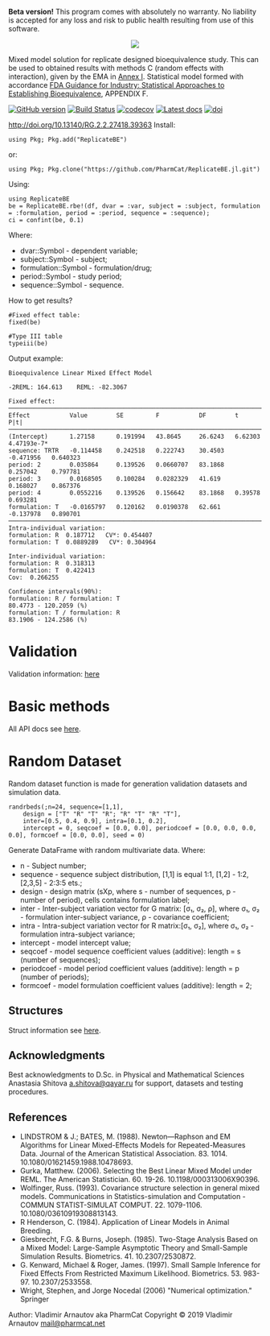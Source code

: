 **Beta version!** This program comes with absolutely no warranty. No liability is accepted for any loss and risk to public health resulting from use of this software.

<p align="center">
  <img src="https://github.com/PharmCat/ReplicateBE.jl/blob/master/docs/ReplicateBE-LogoNoSpace.png">
</p>

Mixed model solution for replicate designed bioequivalence study. This can be used to obtained results with methods C (random effects with interaction), given by the EMA in [Annex I](https://www.ema.europa.eu/en/documents/other/31-annex-i-statistical-analysis-methods-compatible-ema-bioequivalence-guideline_en.pdf "EMA/582648/2016, 21 September 2016"). Statistical model formed with accordance [FDA Guidance for Industry: Statistical Approaches to Establishing Bioequivalence](https://www.fda.gov/media/70958/download), APPENDIX F.

[![GitHub version](https://badge.fury.io/gh/PharmCat%2FReplicateBE.jl.svg)](https://badge.fury.io/gh/PharmCat%2FReplicateBE.jl)
[![Build Status](https://api.travis-ci.com/PharmCat/ReplicateBE.jl.svg?branch=master)](https://travis-ci.com/PharmCat/ReplicateBE.jl)
[![codecov](https://codecov.io/gh/PharmCat/ReplicateBE.jl/branch/master/graph/badge.svg)](https://codecov.io/gh/PharmCat/ReplicateBE.jl)
[![Latest docs](https://img.shields.io/badge/docs-latest-blue.svg)](https://pharmcat.github.io/ReplicateBE.jl/build/)
[![doi](https://img.shields.io/badge/doi-10.13140%2FRG.2.2.27418.39363-blue)](https://doi.org/10.13140/RG.2.2.27418.39363)

http://doi.org/10.13140/RG.2.2.27418.39363
Install:
```
using Pkg; Pkg.add("ReplicateBE")
```
or:
```
using Pkg; Pkg.clone("https://github.com/PharmCat/ReplicateBE.jl.git")
```

Using:
```
using ReplicateBE
be = ReplicateBE.rbe!(df, dvar = :var, subject = :subject, formulation = :formulation, period = :period, sequence = :sequence);
ci = confint(be, 0.1)
```
Where:

- dvar::Symbol - dependent variable;
- subject::Symbol - subject;
- formulation::Symbol - formulation/drug;
- period::Symbol - study period;
- sequence::Symbol - sequence.

How to get results?
```
#Fixed effect table:
fixed(be)

#Type III table
typeiii(be)
```

Output example:
```
Bioequivalence Linear Mixed Effect Model

-2REML: 164.613    REML: -82.3067

Fixed effect:
─────────────────────────────────────────────────────────────────────────────────────────
Effect           Value        SE         F           DF        t           P|t|
─────────────────────────────────────────────────────────────────────────────────────────
(Intercept)      1.27158      0.191994   43.8645     26.6243   6.62303     4.47193e-7*
sequence: TRTR   -0.114458    0.242518   0.222743    30.4503   -0.471956   0.640323
period: 2        0.035864     0.139526   0.0660707   83.1868   0.257042    0.797781
period: 3        0.0168505    0.100284   0.0282329   41.619    0.168027    0.867376      
period: 4        0.0552216    0.139526   0.156642    83.1868   0.39578     0.693281
formulation: T   -0.0165797   0.120162   0.0190378   62.661    -0.137978   0.890701      
─────────────────────────────────────────────────────────────────────────────────────────
Intra-individual variation:
formulation: R  0.187712   CVᵂ: 0.454407
formulation: T  0.0889289   CVᵂ: 0.304964

Inter-individual variation:
formulation: R  0.318313
formulation: T  0.422413
Cov:  0.266255

Confidence intervals(90%):
formulation: R / formulation: T
80.4773 - 120.2059 (%)
formulation: T / formulation: R
83.1906 - 124.2586 (%)
```

# Validation

Validation information: [here](https://pharmcat.github.io/ReplicateBE.jl/build/testval/)

# Basic methods

All API docs see [here](https://pharmcat.github.io/ReplicateBE.jl/build/api/).

# Random Dataset

Random dataset function is made for generation validation datasets and simulation data.  

```
randrbeds(;n=24, sequence=[1,1],
    design = ["T" "R" "T" "R"; "R" "T" "R" "T"],
    inter=[0.5, 0.4, 0.9], intra=[0.1, 0.2],
    intercept = 0, seqcoef = [0.0, 0.0], periodcoef = [0.0, 0.0, 0.0, 0.0], formcoef = [0.0, 0.0], seed = 0)
```
Generate DataFrame with random multivariate data. Where:

 - n - Subject number;
 - sequence - sequence subject distribution, [1,1] is equal 1:1, [1,2] - 1:2, [2,3,5] - 2:3:5 ets.;
 - design - design matrix (sXp, where s - number of sequences, p - number of period), cells contains formulation label;
 - inter - Inter-subject variation vector for G matrix: [σ₁, σ₂, ρ], where σ₁, σ₂ - formulation inter-subject variance,  ρ - covariance coefficient;
 - intra - Intra-subject variation vector for R matrix:[σ₁, σ₂], where σ₁, σ₂ - formulation intra-subject variance;
 - intercept - model intercept value;
 - seqcoef - model sequence coefficient values (additive): length = s (number of sequences);
 - periodcoef - model period coefficient values (additive): length = p (number of periods);
 - formcoef - model formulation coefficient values (additive): length = 2;

## Structures

Struct information see [here](https://pharmcat.github.io/ReplicateBE.jl/build/struct/).

## Acknowledgments

Best acknowledgments to D.Sc. in Physical and Mathematical Sciences Anastasia Shitova <a.shitova@qayar.ru> for support, datasets and testing procedures.

## References

- LINDSTROM & J.; BATES, M. (1988). Newton—Raphson and EM Algorithms for Linear Mixed-Effects Models for Repeated-Measures Data. Journal of the American Statistical Association. 83. 1014. 10.1080/01621459.1988.10478693.
- Gurka, Matthew. (2006). Selecting the Best Linear Mixed Model under REML. The American Statistician. 60. 19-26. 10.1198/000313006X90396.
- Wolfinger, Russ. (1993). Covariance structure selection in general mixed models. Communications in Statistics-simulation and Computation - COMMUN STATIST-SIMULAT COMPUT. 22. 1079-1106. 10.1080/03610919308813143.
- R Henderson, C. (1984). Application of Linear Models in Animal Breeding.
- Giesbrecht, F.G. & Burns, Joseph. (1985). Two-Stage Analysis Based on a Mixed Model: Large-Sample Asymptotic Theory and Small-Sample Simulation Results. Biometrics. 41. 10.2307/2530872.
- G. Kenward, Michael & Roger, James. (1997). Small Sample Inference for Fixed Effects From Restricted Maximum Likelihood. Biometrics. 53. 983-97. 10.2307/2533558.
- Wright, Stephen, and Jorge Nocedal (2006) "Numerical optimization." Springer

Author: Vladimir Arnautov aka PharmCat
Copyright © 2019 Vladimir Arnautov <mail@pharmcat.net>
